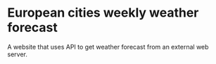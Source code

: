 
# European cities weekly weather forecast

A website that uses API to get weather forecast from an external web server.


